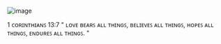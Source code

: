 ![image]([https://github.com/user-attachments/assets/4cad89bc-8995-4c93-918f-879473e00333])

1 ᴄᴏʀɪɴᴛʜɪᴀɴꜱ 13:7 
" ʟᴏᴠᴇ ʙᴇᴀʀꜱ ᴀʟʟ ᴛʜɪɴɢꜱ, ʙᴇʟɪᴇᴠᴇꜱ ᴀʟʟ ᴛʜɪɴɢꜱ, ʜᴏᴘᴇꜱ ᴀʟʟ ᴛʜɪɴɢꜱ, ᴇɴᴅᴜʀᴇꜱ ᴀʟʟ ᴛʜɪɴɢꜱ. "
